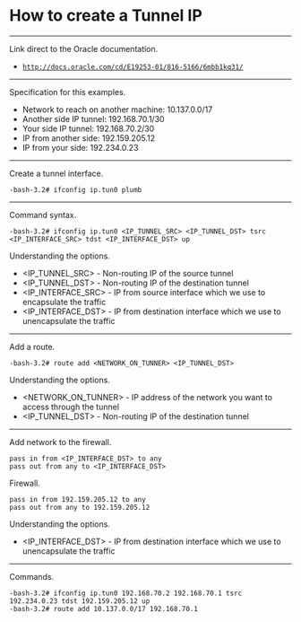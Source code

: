 # How to create a Tunnel IP

---

Link direct to the Oracle documentation.
- <a href="http://docs.oracle.com/cd/E19253-01/816-5166/6mbb1kq31/" target="_blank">`http://docs.oracle.com/cd/E19253-01/816-5166/6mbb1kq31/`</a> 

---

Specification for this examples.
- Network to reach on another machine: 10.137.0.0/17
- Another side IP tunnel: 192.168.70.1/30
- Your side IP tunnel: 192.168.70.2/30
- IP from another side: 192.159.205.12
- IP from your side: 192.234.0.23

---

Create a tunnel interface.
```console
-bash-3.2# ifconfig ip.tun0 plumb 
```

---

Command syntax.
```console
-bash-3.2# ifconfig ip.tun0 <IP_TUNNEL_SRC> <IP_TUNNEL_DST> tsrc <IP_INTERFACE_SRC> tdst <IP_INTERFACE_DST> up
```

Understanding the options.
- <IP_TUNNEL_SRC> - Non-routing IP of the source tunnel
- <IP_TUNNEL_DST> - Non-routing IP of the destination tunnel
- <IP_INTERFACE_SRC> - IP from source interface which we use to encapsulate the traffic
- <IP_INTERFACE_DST> - IP from destination interface which we use to unencapsulate the traffic

---
 
Add a route.
```console
-bash-3.2# route add <NETWORK_ON_TUNNER> <IP_TUNNEL_DST>
```

Understanding the options.
- <NETWORK_ON_TUNNER> - IP address of the network you want to access through the tunnel
- <IP_TUNNEL_DST> - Non-routing IP of the destination tunnel

---

Add network to the firewall.
```console
pass in from <IP_INTERFACE_DST> to any
pass out from any to <IP_INTERFACE_DST>
```

Firewall.
```console
pass in from 192.159.205.12 to any
pass out from any to 192.159.205.12
```

Understanding the options.
- <IP_INTERFACE_DST> - IP from destination interface which we use to unencapsulate the traffic

---

Commands.
```console
-bash-3.2# ifconfig ip.tun0 192.168.70.2 192.168.70.1 tsrc 192.234.0.23 tdst 192.159.205.12 up
-bash-3.2# route add 10.137.0.0/17 192.168.70.1
```
